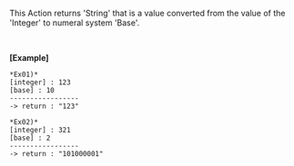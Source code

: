 This Action returns 'String' that is a value converted from the value of the 'Integer' to numeral system 'Base'.

<br/>

**[Example]**
```
*Ex01)*
[integer] : 123
[base] : 10
-----------------
-> return : "123"

*Ex02)*
[integer] : 321
[base] : 2
-----------------
-> return : "101000001"
```
